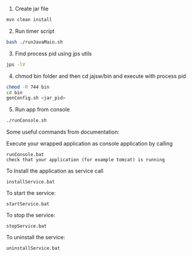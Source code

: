 1. Create jar file
```bash
mvn clean install
```
2. Run timer script
```bash
bash ./runJavaMain.sh
```
3. Find process pid using jps utils
```bash
jps -lV
```
4. chmod bin folder and then cd jajsw/bin and execute with process pid
```bash
chmod -R 744 bin
cd bin
genConfig.sh <jar_pid>
```
5. Run app from console
```bash
./runConsole.sh
```
Some useful commands from documentation:

Execute your wrapped application as console application by calling

    runConsole.bat
    check that your application (for example tomcat) is running

To Install the application as service call

    installService.bat

To start the service:

    startService.bat

To stop the service:

    stopService.bat

To uninstall the service:

    uninstallService.bat